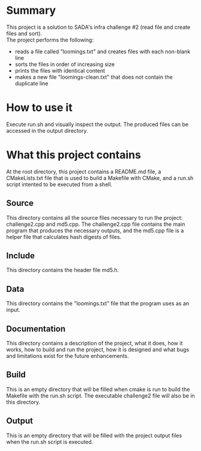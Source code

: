 # Summary 
This project is a solution to SADA's infra challenge #2 (read file and create files and sort).  
The project performs the following:
- reads a file called "loomings.txt" and creates files with each non-blank line
- sorts the files in order of increasing size 
- prints the files with identical content
- makes a new file "loomings-clean.txt" that does not contain the duplicate line

# How to use it
Execute run.sh and visually inspect the output. The produced files can be accessed in the output directory.

# What this project contains
At the root directory, this project contains a README.md file, a CMakeLists.txt file that is used to build a Makefile with CMake, and a run.sh script intented to be executed from a shell.

## Source
This directory contains all the source files necessary to run the project: challenge2.cpp and md5.cpp. The challenge2.cpp file contains the main program that produces the necessary outputs, and the md5.cpp file is a helper file that calculates hash digests of files.

## Include
This directory contains the header file md5.h.

## Data
This directory contains the "loomings.txt" file that the program uses as an input. 

## Documentation
This directory contains a description of the project, what it does, how it works, how to build and run the project, how it is designed and what bugs and limitations exist for the future enhancements.

## Build
This is an empty directory that will be filled when cmake is run to build the Makefile with the run.sh script. The executable challenge2 file will also be in this directory.

## Output
This is an empty directory that will be filled with the project output files when the run.sh script is executed.

